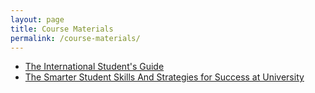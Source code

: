 ```yaml
---
layout: page
title: Course Materials
permalink: /course-materials/
---
```


* [The International Student's Guide](../static_files/materials/Books/10_The_International_Students_Guide.pdf)
* [The Smarter Student Skills And Strategies for Success at University](../static_files/materials/Books/11_The_Smarter_Student_Skills_And_Strategies_for_Success_at_University.pdf)